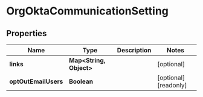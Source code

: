 

# OrgOktaCommunicationSetting


## Properties

| Name | Type | Description | Notes |
|------------ | ------------- | ------------- | -------------|
|**links** | **Map&lt;String, Object&gt;** |  |  [optional] |
|**optOutEmailUsers** | **Boolean** |  |  [optional] [readonly] |



